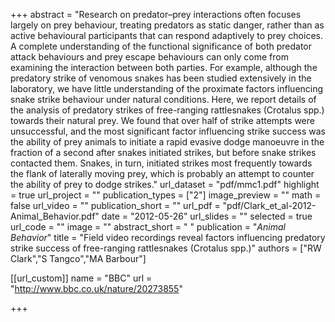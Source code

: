 +++
abstract = "Research on predator–prey interactions often focuses largely on prey behaviour, treating predators as static danger, rather than as active behavioural participants that can respond adaptively to prey choices. A complete understanding of the functional significance of both predator attack behaviours and prey escape behaviours can only come from examining the interaction between both parties. For example, although the predatory strike of venomous snakes has been studied extensively in the laboratory, we have little understanding of the proximate factors influencing snake strike behaviour under natural conditions. Here, we report details of the analysis of predatory strikes of free-ranging rattlesnakes (Crotalus spp.) towards their natural prey. We found that over half of strike attempts were unsuccessful, and the most significant factor influencing strike success was the ability of prey animals to initiate a rapid evasive dodge manoeuvre in the fraction of a second after snakes initiated strikes, but before snake strikes contacted them. Snakes, in turn, initiated strikes most frequently towards the flank of laterally moving prey, which is probably an attempt to counter the ability of prey to dodge strikes."
url_dataset = "pdf/mmc1.pdf"
highlight = true
url_project = ""
publication_types = ["2"]
image_preview = ""
math = false
url_video = ""
publication_short = ""
url_pdf = "pdf/Clark_et_al-2012-Animal_Behavior.pdf"
date = "2012-05-26"
url_slides = ""
selected = true
url_code = ""
image = ""
abstract_short = " "
publication = "*Animal Behavior*"
title = "Field video recordings reveal factors influencing predatory strike success of free-ranging rattlesnakes (Crotalus spp.)"
authors = ["RW Clark","S Tangco","MA Barbour"]

[[url_custom]]
  name = "BBC"
  url = "http://www.bbc.co.uk/nature/20273855"

+++

